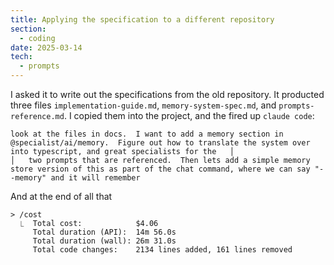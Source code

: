 ```yaml
---
title: Applying the specification to a different repository
section:
  - coding
date: 2025-03-14
tech:
  - prompts
---
```

I asked it to write out the specifications from the old repository. It producted three files `implementation-guide.md`, `memory-system-spec.md`, and `prompts-reference.md`. I copied them into the project, and the fired up `claude code`:

```
look at the files in docs.  I want to add a memory section in @specialist/ai/memory.  Figure out how to translate the system over into typescript, and great specialists for the   │
│   two prompts that are referenced.  Then lets add a simple memory store version of this as part of the chat command, where we can say "--memory" and it will remember
```

And at the end of all that

```
> /cost
  ⎿  Total cost:            $4.06
     Total duration (API):  14m 56.0s
     Total duration (wall): 26m 31.0s
     Total code changes:    2134 lines added, 161 lines removed
```

